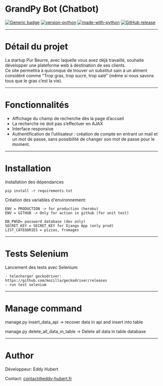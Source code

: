 # GrandPy Bot (Chatbot)


[![Generic badge](https://img.shields.io/badge/Pur_Beurre-1.0-<065535>.svg)]()
[![version-python](https://img.shields.io/static/v1?label=Python&message=3.7&color=065535)]()
[![made-with-python](https://img.shields.io/badge/Made%20with-Django-1f425f.svg)]()
[![GitHub release](https://img.shields.io/github/release/Naereen/StrapDown.js.svg)](https://GitHub.com/Naereen/StrapDown.js/releases/)


--------------
# Détail du projet

La startup Pur Beurre, avec laquelle vous avez déjà travaillé, souhaite développer une plateforme web à destination de ses clients.  
Ce site permettra à quiconque de trouver un substitut sain à un aliment considéré comme "Trop gras, trop sucré, trop salé" (même si nous savons tous que le gras c’est la vie).

--------------
# Fonctionnalités

- Affichage du champ de recherche dès la page d’accueil
- La recherche ne doit pas s’effectuer en AJAX
- Interface responsive
- Authentification de l’utilisateur : création de compte en entrant un mail et un mot de passe, sans possibilité de changer son mot de passe pour le moment.

--------------
# Installation

Installation des dépendances

```
pip install -r requirements.txt
```

Création des variables d'environnement:
```
ENV = PRODUCTION -> for production (heroku)
ENV = GITHUB -> Only for action in github (for unit test)

DB_PWSD= password database (dev only)
SECRET_KEY = SECRET_KEY for Django App (only prod)
LIST_CATEGORIES = pizzas, fromages
```

--------------
# Tests Selenium

Lancement des tests avec Selenium:
```
- telecharger geckodriver: https://github.com/mozilla/geckodriver/releases
- run test selenium
```

--------------
# Manage command

manage.py insert_data_api -> recover data in api and insert into table 

manage.py delete_all_data_in_table -> Delete all data in table database

--------------
# Author

Développeur: Eddy Hubert

Contact: contact@eddy-hubert.fr
